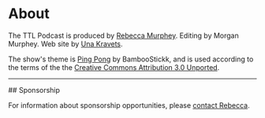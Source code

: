 # About

The TTL Podcast is produced by [Rebecca Murphey][rebecca-murphey]. Editing by
Morgan Murphey. Web site by [Una Kravets][una-kravets].

The show's theme is [Ping Pong][ping-pong] by BambooStickk, and is used according
to the terms of the the [Creative Commons Attribution 3.0 Unported][cc-by].

[rebecca-murphey]: http://rmurphey.com
[una-kravets]: http://una.github.io
[ping-pong]: https://soundcloud.com/bamboostickk/ping-pong
[cc-by]: http://creativecommons.org/licenses/by/3.0/
<hr>
## Sponsorship

For information about sponsorship opportunities, please [contact Rebecca][contact].

[contact]: mailto:rmurphey+ttlpodcast@gmail.com